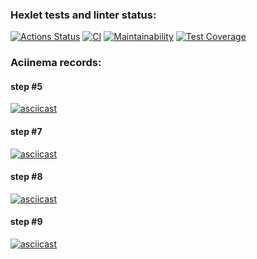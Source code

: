 ### Hexlet tests and linter status:
[![Actions Status](https://github.com/ConstableFraser/java-project-71/actions/workflows/hexlet-check.yml/badge.svg)](https://github.com/ConstableFraser/java-project-71/actions)
[![CI](https://github.com/ConstableFraser/java-project-71/actions/workflows/gradle.yml/badge.svg)](https://github.com/ConstableFraser/java-project-71/actions)
[![Maintainability](https://api.codeclimate.com/v1/badges/c01a053fb9d15fe1a6ff/maintainability)](https://codeclimate.com/github/ConstableFraser/java-project-71/maintainability)
[![Test Coverage](https://api.codeclimate.com/v1/badges/c01a053fb9d15fe1a6ff/test_coverage)](https://codeclimate.com/github/ConstableFraser/java-project-71/test_coverage)

### Aciinema records:
#### step #5 ####
[![asciicast](https://asciinema.org/a/623862.svg)](https://asciinema.org/a/623862)
#### step #7 ####
[![asciicast](https://asciinema.org/a/625293.svg)](https://asciinema.org/a/625293)
#### step #8 ####
[![asciicast](https://asciinema.org/a/626968.svg)](https://asciinema.org/a/626968)
#### step #9 ####
[![asciicast](https://asciinema.org/a/627228.svg)](https://asciinema.org/a/627228)

